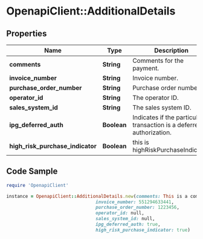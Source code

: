 # OpenapiClient::AdditionalDetails

## Properties

Name | Type | Description | Notes
------------ | ------------- | ------------- | -------------
**comments** | **String** | Comments for the payment. | [optional] 
**invoice_number** | **String** | Invoice number. | [optional] 
**purchase_order_number** | **String** | Purchase order number. | [optional] 
**operator_id** | **String** | The operator ID. | [optional] 
**sales_system_id** | **String** | The sales system ID. | [optional] 
**ipg_deferred_auth** | **Boolean** | Indicates if the particular transaction is a deferred authorization. | [optional] 
**high_risk_purchase_indicator** | **Boolean** | this is highRiskPurchaseIndicator. | [optional] 

## Code Sample

```ruby
require 'OpenapiClient'

instance = OpenapiClient::AdditionalDetails.new(comments: This is a comment,
                                 invoice_number: 551294633441,
                                 purchase_order_number: 1223456,
                                 operator_id: null,
                                 sales_system_id: null,
                                 ipg_deferred_auth: true,
                                 high_risk_purchase_indicator: true)
```


